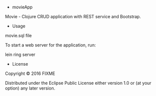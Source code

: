 * movieApp

Movie - Clojure CRUD application with REST service and Bootstrap.

* Usage

movie.sql file

To start a web server for the application, run:

lein ring server

* License

Copyright © 2016 FIXME

Distributed under the Eclipse Public License either version 1.0 or (at
your option) any later version.
